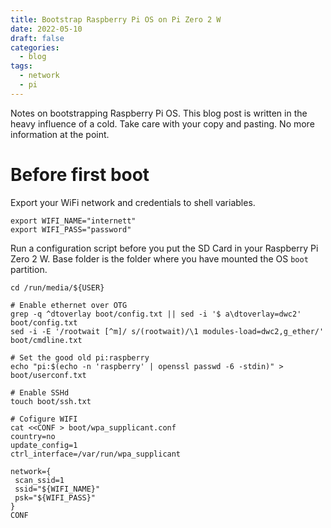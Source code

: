 ```yaml
---
title: Bootstrap Raspberry Pi OS on Pi Zero 2 W
date: 2022-05-10
draft: false
categories:
  - blog
tags:
  - network
  - pi
---
```


Notes on bootstrapping Raspberry Pi OS. This blog post is written in the heavy influence of a cold. Take care with your copy and pasting. No more information at the point.

<!--more-->

# Before first boot

Export your WiFi network and credentials to shell variables.

```shell
export WIFI_NAME="internett"
export WIFI_PASS="password"
```

Run a configuration script before you put the SD Card in your Raspberry Pi Zero 2 W. Base folder is the folder where you have mounted the OS `boot` partition.

```shell
cd /run/media/${USER}

# Enable ethernet over OTG
grep -q ^dtoverlay boot/config.txt || sed -i '$ a\dtoverlay=dwc2' boot/config.txt
sed -i -E '/rootwait [^m]/ s/(rootwait)/\1 modules-load=dwc2,g_ether/' boot/cmdline.txt

# Set the good old pi:raspberry
echo "pi:$(echo -n 'raspberry' | openssl passwd -6 -stdin)" > boot/userconf.txt

# Enable SSHd
touch boot/ssh.txt

# Cofigure WIFI
cat <<CONF > boot/wpa_supplicant.conf
country=no
update_config=1
ctrl_interface=/var/run/wpa_supplicant

network={
 scan_ssid=1
 ssid="${WIFI_NAME}"
 psk="${WIFI_PASS}"
}
CONF
```

<!---
vim: set spell spelllang=en:
-->
